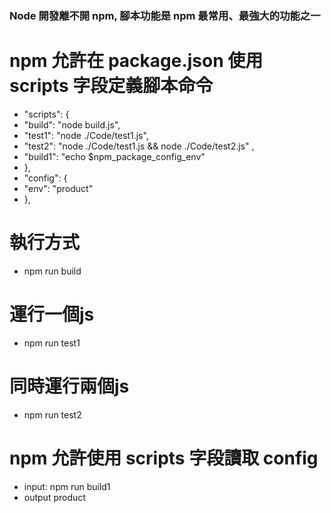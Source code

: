 ### Node 開發離不開 npm, 腳本功能是 npm 最常用、最強大的功能之一

# npm 允許在 package.json 使用 scripts 字段定義腳本命令
- "scripts": {
-   "build": "node build.js",
-   "test1": "node ./Code/test1.js",
-   "test2": "node ./Code/test1.js && node ./Code/test2.js" ,
-   "build1": "echo $npm_package_config_env"
- },
- "config": {
-   "env": "product"
- },

# 執行方式
- npm run build

# 運行一個js
- npm run test1

# 同時運行兩個js
- npm run test2

# npm 允許使用 scripts 字段讀取 config
- input:  npm run build1
- output  product
